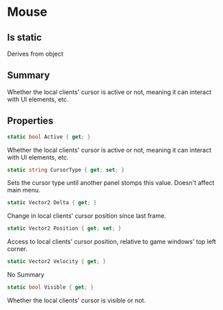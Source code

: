# Mouse

## Is static
Derives from object

## Summary

Whether the local clients' cursor is active or not, meaning it can interact with UI elements, etc.
## Properties

```c#
static bool Active { get; } 
```
Whether the local clients' cursor is active or not, meaning it can interact with UI elements, etc.
```c#
static string CursorType { get; set; } 
```
Sets the cursor type until another panel stomps this value.
Doesn't affect main menu.
```c#
static Vector2 Delta { get; } 
```
Change in local clients' cursor position since last frame.
```c#
static Vector2 Position { get; set; } 
```
Access to local clients' cursor position, relative to game windows' top left corner.
```c#
static Vector2 Velocity { get; } 
```
No Summary
```c#
static bool Visible { get; } 
```
Whether the local clients' cursor is visible or not.
